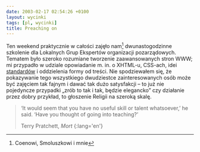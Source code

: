 ```yaml
---
date: 2003-02-17 02:54:26 +0100
layout: wycinki
tags: [pl, wycinki]
title: Preaching on
---
```


Ten weekend praktycznie w całości zajęło nam[^1] dwunastogodzinne szkolenie dla Lokalnych Grup Ekspertów organizacji pozarządowych. Tematem było szeroko rozumiane tworzenie zaawansowanych stron WWW; mi przypadło w udziale opowiadanie m. in. o XHTML-u, CSS-ach, idei [standardów](http://www.webstandards.org/ 'The Web Standards Project') i oddzielenia formy od treści. Nie spodziewałem się, że pokazywanie tego wszystkiego dwudziestce zainteresowanych osób może być zajęciem tak fajnym i dawać tak dużo satysfakcji – to już nie pojedyncze przypadki „zrób to tak i tak, będzie elegancko” czy działanie przez dobry przykład, to głoszenie Religii na szeroką skalę.

> ‘It would seem that you have no useful skill or talent whatsoever,’ he said. ‘Have you thought of going into teaching?’
>
> Terry Pratchett, <cite>Mort</cite>
{:lang='en'}

[^1]: Coenowi, Smoluszkowi i mnie
